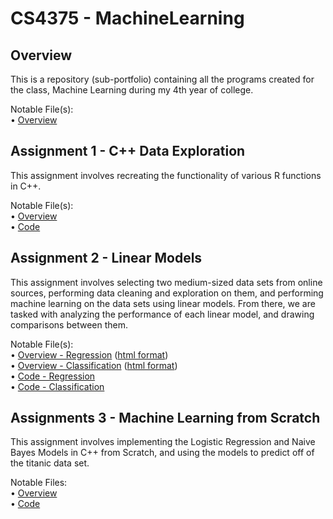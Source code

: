 # CS4375 - MachineLearning
## Overview

This is a repository (sub-portfolio) containing all the programs created for the class, Machine Learning during my 4th year of college.

Notable File(s): <br/>
• [Overview](Overview/Overview%20of%20ML.pdf) <br/>

## Assignment 1 - C++ Data Exploration

This assignment involves recreating the functionality of various R functions in C++.

Notable File(s): <br/>
• [Overview](C++%20Data%20Exploration/Data%20Exploration%20Writeup.pdf) <br/>
• [Code](C++%20Data%20Exploration/main.cpp) <br/>

## Assignment 2 - Linear Models

This assignment involves selecting two medium-sized data sets from online sources, performing data cleaning and exploration on them, and performing machine learning on the data sets using linear models. From there, we are tasked with analyzing the performance of each linear model, and drawing comparisons between them.

Notable File(s): <br/>
• [Overview - Regression](Linear%20Models/Regression.pdf) ([html format](Linear%20Models/Regression.html)) <br/>
• [Overview - Classification](Linear%20Models/Classification.pdf) ([html format](Linear%20Models/Classification.html)) <br/>
• [Code - Regression](Linear%20Models/Regression.Rmd) <br/>
• [Code - Classification](Linear%20Models/Classification.Rmd) <br/>

## Assignments 3 - Machine Learning from Scratch

This assignment involves implementing the Logistic Regression and Naive Bayes Models in C++ from Scratch, and using the models to predict off of the titanic data set.

Notable Files: <br/>
• [Overview](ML%20From%20Scratch/ML%20from%20Scratch%20Writeup.pdf) <br/>
• [Code](ML%20From%20Scratch/main.cpp) <br/>